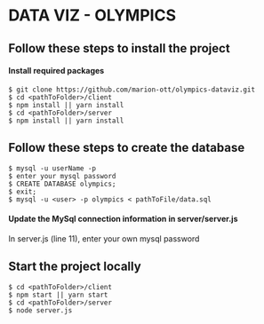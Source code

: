 # DATA VIZ - OLYMPICS

## Follow these steps to install the project 

#### Install required packages
```shell
$ git clone https://github.com/marion-ott/olympics-dataviz.git
$ cd <pathToFolder>/client
$ npm install || yarn install
$ cd <pathToFolder>/server
$ npm install || yarn install
```

## Follow these steps to create the database
```shell
$ mysql -u userName -p
$ enter your mysql password
$ CREATE DATABASE olympics;
$ exit;
$ mysql -u <user> -p olympics < pathToFile/data.sql
```

#### Update the MySql connection information in server/server.js
In server.js (line 11), enter your own mysql password


## Start the project locally
```shell
$ cd <pathToFolder>/client
$ npm start || yarn start
$ cd <pathToFolder>/server
$ node server.js
```

